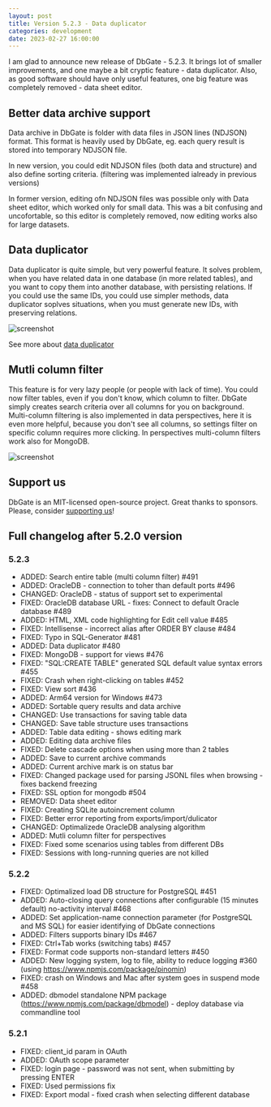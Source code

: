 ```yaml
---
layout: post
title: Version 5.2.3 - Data duplicator
categories: development
date: 2023-02-27 16:00:00
---
```


I am glad to announce new release of DbGate - 5.2.3. It brings lot of smaller improvements, and one maybe a bit cryptic feature - data duplicator. Also, as good software should have only useful features, one big feature was completely removed - data sheet editor.

<!--more--> 

## Better data archive support
Data archive in DbGate is folder with data files in JSON lines (NDJSON) format. This format is heavily used by DbGate, eg. each query result is stored into temporary NDJSON file.

In new version, you could edit NDJSON files (both data and structure) and also define sorting criteria. (filtering was implemented ialready in previous versions)

In former version, editing ofn NDJSON files was possible only with Data sheet editor, which worked only for small data. This was a bit confusing and uncofortable, so this editor is completely removed, now editing works also for large datasets.

## Data duplicator
Data duplicator is quite simple, but very powerful feature. It solves problem, when you have related data in one database (in more related tables), and you want to copy them into another database, with persisting relations. If you could use the same IDs, you could use simpler methods, data duplicator soplves situations, when you must generate new IDs, with preserving relations.

![screenshot](/screenshots/data-duplicator.png)

See more about [data duplicator](/docs/archives)


## Mutli column filter
This feature is for very lazy people (or people with lack of time). You could now filter tables, even if you don't know, which column to filter. DbGate simply creates search criteria over all columns for you on background.
Multi-column filtering is also implemented in data perspectives, here it is even more helpful, because you don't see all columns, so settings filter on specific column requires more clicking. In perspectives multi-column filters work also for MongoDB.


![screenshot](/screenshots/multi-column-filter.png)

## Support us
DbGate is an MIT-licensed open-source project. Great thanks to sponsors. Please, consider [supporting us](https://github.com/sponsors/dbgate)!

## Full changelog after 5.2.0 version
### 5.2.3
- ADDED: Search entire table (multi column filter) #491
- ADDED: OracleDB - connection to toher than default ports #496
- CHANGED: OracleDB - status of support set to experimental
- FIXED: OracleDB database URL - fixes: Connect to default Oracle database #489
- ADDED: HTML, XML code highlighting for Edit cell value #485
- FIXED: Intellisense - incorrect alias after ORDER BY clause #484
- FIXED: Typo in SQL-Generator #481
- ADDED: Data duplicator #480
- FIXED: MongoDB - support for views #476
- FIXED: "SQL:CREATE TABLE" generated SQL default value syntax errors #455
- FIXED: Crash when right-clicking on tables #452
- FIXED: View sort #436
- ADDED: Arm64 version for Windows #473
- ADDED: Sortable query results and data archive
- CHANGED: Use transactions for saving table data
- CHANGED: Save table structure uses transactions
- ADDED: Table data editing - shows editing mark
- ADDED: Editing data archive files
- FIXED: Delete cascade options when using more than 2 tables
- ADDED: Save to current archive commands
- ADDED: Current archive mark is on status bar
- FIXED: Changed package used for parsing JSONL files when browsing - fixes backend freezing
- FIXED: SSL option for mongodb #504
- REMOVED: Data sheet editor
- FIXED: Creating SQLite autoincrement column
- FIXED: Better error reporting from exports/import/dulicator
- CHANGED: Optimalizede OracleDB analysing algorithm
- ADDED: Mutli column filter for perspectives
- FIXED: Fixed some scenarios using tables from different DBs
- FIXED: Sessions with long-running queries are not killed


### 5.2.2
- FIXED: Optimalized load DB structure for PostgreSQL #451
- ADDED: Auto-closing query connections after configurable (15 minutes default) no-activity interval #468
- ADDED: Set application-name connection parameter (for PostgreSQL and MS SQL) for easier identifying of DbGate connections
- ADDED: Filters supports binary IDs #467
- FIXED: Ctrl+Tab works (switching tabs) #457
- FIXED: Format code supports non-standard letters #450
- ADDED: New logging system, log to file, ability to reduce logging #360 (using https://www.npmjs.com/package/pinomin)
- FIXED: crash on Windows and Mac after system goes in suspend mode #458
- ADDED: dbmodel standalone NPM package (https://www.npmjs.com/package/dbmodel) - deploy database via commandline tool


### 5.2.1
- FIXED: client_id param in OAuth
- ADDED: OAuth scope parameter
- FIXED: login page - password was not sent, when submitting by pressing ENTER
- FIXED: Used permissions fix
- FIXED: Export modal - fixed crash when selecting different database
